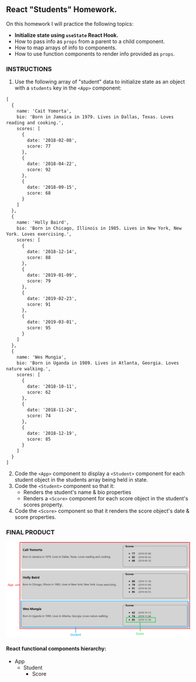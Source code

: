 ## React "Students" Homework.

On this homework I will practice the following topics:

- **Initialize state using `useState` React Hook.**
- How to pass info as `props` from a parent to a child component.
- How to map arrays of info to components.
- How to use function components to render info provided as `props`.

### INSTRUCTIONS ###

1. Use the following array of "student" data to initialize state as an object with a `students` key in the `<App>` component:

```
[
  {
    name: 'Cait Yomorta',
    bio: 'Born in Jamaica in 1979. Lives in Dallas, Texas. Loves reading and cooking.',
    scores: [
      {
        date: '2018-02-08',
        score: 77
      },
      {
        date: '2018-04-22',
        score: 92
      },
      {
        date: '2018-09-15',
        score: 68
      }
    ]
  },
  {
    name: 'Holly Baird',
    bio: 'Born in Chicago, Illinois in 1985. Lives in New York, New York. Loves exercising.',
    scores: [
      {
        date: '2018-12-14',
        score: 88
      },
      {
        date: '2019-01-09',
        score: 79
      },
      {
        date: '2019-02-23',
        score: 91
      },
      {
        date: '2019-03-01',
        score: 95
      }
    ]
  },
  {
    name: 'Wes Mungia',
    bio: 'Born in Uganda in 1989. Lives in Atlanta, Georgia. Loves nature walking.',
    scores: [
      {
        date: '2018-10-11',
        score: 62
      },
      {
        date: '2018-11-24',
        score: 74
      },
      {
        date: '2018-12-19',
        score: 85
      }
    ]
  }
]
```

2. Code the `<App>` component to display a `<Student>` component for each student object in the students array being held in state.
3. Code the `<Student>` component so that it:
    - Renders the student's name & bio properties
    - Renders a `<Score>` component for each score object in the student's scores property.
4. Code the `<Score>` component so that it renders the score object's date & score properties.

### FINAL PRODUCT ###

![Final product React functional components](./FinalProduct.png "Final product React functional components")

#### React functional components hierarchy:
- App
  - Student
    - Score


